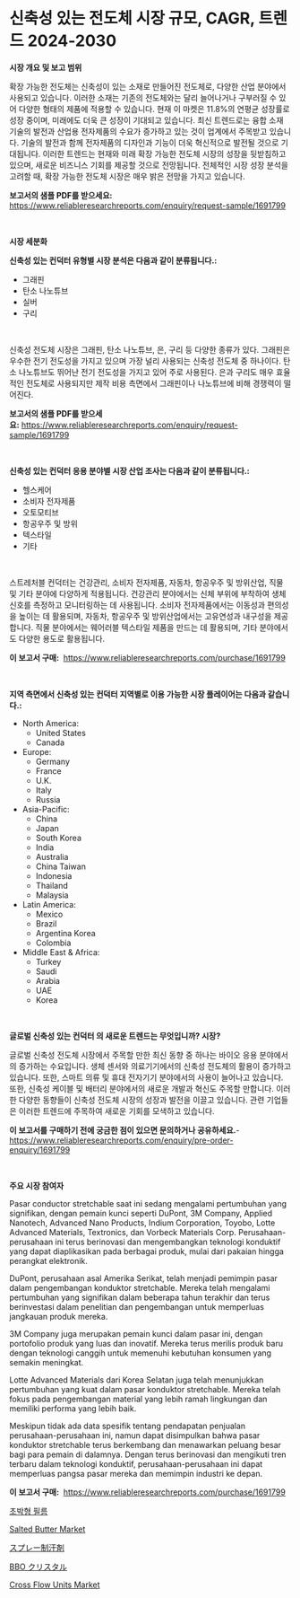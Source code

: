 <p><h1>신축성 있는 전도체 시장 규모, CAGR, 트렌드 2024-2030</h1></p><p><strong>시장 개요 및 보고 범위</strong></p>
<p><p>확장 가능한 전도체는 신축성이 있는 소재로 만들어진 전도체로, 다양한 산업 분야에서 사용되고 있습니다. 이러한 소재는 기존의 전도체와는 달리 늘어나거나 구부러질 수 있어 다양한 형태의 제품에 적용할 수 있습니다. 현재 이 마켓은 11.8%의 연평균 성장률로 성장 중이며, 미래에도 더욱 큰 성장이 기대되고 있습니다. 최신 트렌드로는 융합 소재 기술의 발전과 산업용 전자제품의 수요가 증가하고 있는 것이 업계에서 주목받고 있습니다. 기술의 발전과 함께 전자제품의 디자인과 기능이 더욱 혁신적으로 발전될 것으로 기대됩니다. 이러한 트렌드는 현재와 미래 확장 가능한 전도체 시장의 성장을 뒷받침하고 있으며, 새로운 비즈니스 기회를 제공할 것으로 전망됩니다. 전체적인 시장 성장 분석을 고려할 때, 확장 가능한 전도체 시장은 매우 밝은 전망을 가지고 있습니다.</p></p>
<p><strong>보고서의 샘플 PDF를 받으세요:</strong> <a href="https://www.reliableresearchreports.com/enquiry/request-sample/1691799">https://www.reliableresearchreports.com/enquiry/request-sample/1691799</a></p>
<p>&nbsp;</p>
<p><strong>시장 세분화</strong></p>
<p><strong>신축성 있는 컨덕터 유형별 시장 분석은 다음과 같이 분류됩니다.:</strong></p>
<p><ul><li>그래핀</li><li>탄소 나노튜브</li><li>실버</li><li>구리</li></ul></p>
<p>&nbsp;</p>
<p><p>신축성 전도체 시장은 그래핀, 탄소 나노튜브, 은, 구리 등 다양한 종류가 있다. 그래핀은 우수한 전기 전도성을 가지고 있으며 가장 널리 사용되는 신축성 전도체 중 하나이다. 탄소 나노튜브도 뛰어난 전기 전도성을 가지고 있어 주로 사용된다. 은과 구리도 매우 효율적인 전도체로 사용되지만 제작 비용 측면에서 그래핀이나 나노튜브에 비해 경쟁력이 떨어진다.</p></p>
<p><strong>보고서의 샘플 PDF를 받으세요:</strong>&nbsp;<a href="https://www.reliableresearchreports.com/enquiry/request-sample/1691799">https://www.reliableresearchreports.com/enquiry/request-sample/1691799</a></p>
<p>&nbsp;</p>
<p><strong> 신축성 있는 컨덕터 응용 분야별 시장 산업 조사는 다음과 같이 분류됩니다.:</strong></p>
<p><ul><li>헬스케어</li><li>소비자 전자제품</li><li>오토모티브</li><li>항공우주 및 방위</li><li>텍스타일</li><li>기타</li></ul></p>
<p>&nbsp;</p>
<p><p>스트레처블 컨덕터는 건강관리, 소비자 전자제품, 자동차, 항공우주 및 방위산업, 직물 및 기타 분야에 다양하게 적용됩니다. 건강관리 분야에서는 신체 부위에 부착하여 생체 신호를 측정하고 모니터링하는 데 사용됩니다. 소비자 전자제품에서는 이동성과 편의성을 높이는 데 활용되며, 자동차, 항공우주 및 방위산업에서는 고유연성과 내구성을 제공합니다. 직물 분야에서는 웨어러블 텍스타일 제품을 만드는 데 활용되며, 기타 분야에서도 다양한 용도로 활용됩니다.</p></p>
<p><strong>이 보고서 구매:</strong>&nbsp; <a href="https://www.reliableresearchreports.com/purchase/1691799">https://www.reliableresearchreports.com/purchase/1691799</a></p>
<p>&nbsp;</p>
<p><strong>지역 측면에서 신축성 있는 컨덕터 지역별로 이용 가능한 시장 플레이어는 다음과 같습니다.:</strong></p>
<p><ul>
    <li>
        North America:
        <ul>
            <li>United States</li>
            <li>Canada</li>
        </ul>
    </li>
    <li>
        Europe:
        <ul>
            <li>Germany</li>
            <li>France</li>
            <li>U.K.</li>
            <li>Italy</li>
            <li>Russia</li>
        </ul>
    </li>
    <li>
        Asia-Pacific:
        <ul>
            <li>China</li>
            <li>Japan</li>
            <li>South Korea</li>
            <li>India</li>
            <li>Australia</li>
            <li>China Taiwan</li>
            <li>Indonesia</li>
            <li>Thailand</li>
            <li>Malaysia</li>
        </ul>
    </li>
    <li>
        Latin America:
        <ul>
            <li>Mexico</li>
            <li>Brazil</li>
            <li>Argentina Korea</li>
            <li>Colombia</li>
        </ul>
    </li>
    <li>
        Middle East & Africa:
        <ul>
            <li>Turkey</li>
            <li>Saudi</li>
            <li>Arabia</li>
            <li>UAE</li>
            <li>Korea</li>
        </ul>
    </li>
    </ul></p>
<p>&nbsp;</p>
<p><strong>글로벌 신축성 있는 컨덕터 의 새로운 트렌드는 무엇입니까? 시장?</strong></p>
<p><p>글로벌 신축성 전도체 시장에서 주목할 만한 최신 동향 중 하나는 바이오 응용 분야에서의 증가하는 수요입니다. 생체 센서와 의료기기에서의 신축성 전도체의 활용이 증가하고 있습니다. 또한, 스마트 의류 및 휴대 전자기기 분야에서의 사용이 늘어나고 있습니다. 또한, 신축성 케이블 및 배터리 분야에서의 새로운 개발과 혁신도 주목할 만합니다. 이러한 다양한 동향들이 신축성 전도체 시장의 성장과 발전을 이끌고 있습니다.  관련 기업들은 이러한 트렌드에 주목하여 새로운 기회를 모색하고 있습니다.</p></p>
<p><strong>이 보고서를 구매하기 전에 궁금한 점이 있으면 문의하거나 공유하세요.</strong>- <a href="https://www.reliableresearchreports.com/enquiry/pre-order-enquiry/1691799">https://www.reliableresearchreports.com/enquiry/pre-order-enquiry/1691799</a></p>
<p>&nbsp;</p>
<p><strong>주요 시장 참여자</strong></p>
<p><p>Pasar conductor stretchable saat ini sedang mengalami pertumbuhan yang signifikan, dengan pemain kunci seperti DuPont, 3M Company, Applied Nanotech, Advanced Nano Products, Indium Corporation, Toyobo, Lotte Advanced Materials, Textronics, dan Vorbeck Materials Corp. Perusahaan-perusahaan ini terus berinovasi dan mengembangkan teknologi konduktif yang dapat diaplikasikan pada berbagai produk, mulai dari pakaian hingga perangkat elektronik.</p><p>DuPont, perusahaan asal Amerika Serikat, telah menjadi pemimpin pasar dalam pengembangan konduktor stretchable. Mereka telah mengalami pertumbuhan yang signifikan dalam beberapa tahun terakhir dan terus berinvestasi dalam penelitian dan pengembangan untuk memperluas jangkauan produk mereka.</p><p>3M Company juga merupakan pemain kunci dalam pasar ini, dengan portofolio produk yang luas dan inovatif. Mereka terus merilis produk baru dengan teknologi canggih untuk memenuhi kebutuhan konsumen yang semakin meningkat.</p><p>Lotte Advanced Materials dari Korea Selatan juga telah menunjukkan pertumbuhan yang kuat dalam pasar konduktor stretchable. Mereka telah fokus pada pengembangan material yang lebih ramah lingkungan dan memiliki performa yang lebih baik.</p><p>Meskipun tidak ada data spesifik tentang pendapatan penjualan perusahaan-perusahaan ini, namun dapat disimpulkan bahwa pasar konduktor stretchable terus berkembang dan menawarkan peluang besar bagi para pemain di dalamnya. Dengan terus berinovasi dan mengikuti tren terbaru dalam teknologi konduktif, perusahaan-perusahaan ini dapat memperluas pangsa pasar mereka dan memimpin industri ke depan.</p></p>
<p><strong>이 보고서 구매:</strong>&nbsp;&nbsp;<a href="https://www.reliableresearchreports.com/purchase/1691799">https://www.reliableresearchreports.com/purchase/1691799</a></p>
<p><p><a href="https://github.com/vskv4779xr1/Market-Research-Report-List-1/blob/main/1016624192181.md">초박형 필름</a></p><p><a href="https://view.publitas.com/reportprime-1/salted-butter-market-insights-market-players-and-forecast-till-2031/">Salted Butter Market</a></p><p><a href="https://github.com/mcbeesbxa270/Market-Research-Report-List-1/blob/main/5609279192366.md">スプレー制汗剤</a></p><p><a href="https://medium.com/@alonzomoenrt8956/bbo-%E7%B5%90%E6%99%B6%E5%B8%82%E5%A0%B4%E5%B1%95%E6%9C%9B-%E6%A5%AD%E7%95%8C%E6%A6%82%E8%A6%81%E3%81%A8%E4%BA%88%E6%B8%AC-2024%E5%B9%B4%E3%81%8B%E3%82%892031%E5%B9%B4-9a3ce8d71091">BBO クリスタル</a></p><p><a href="https://issuu.com/reportprime-2/docs/cross-flow-units-market-size-2030.pptx">Cross Flow Units Market</a></p></p>
